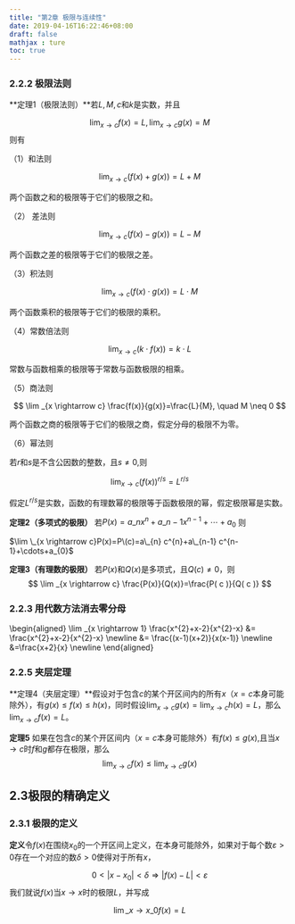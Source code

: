 ```yaml
---
title: "第2章 极限与连续性"
date: 2019-04-16T16:22:46+08:00
draft: false
mathjax : ture
toc: true
---
```


### 2.2.2 极限法则



**定理1（极限法则）**若$L, M, c$和$k$是实数，并且

$$
\lim _{x \rightarrow c} f(x)=L, \lim _{x \rightarrow c} g(x)=M
$$
则有

（1）和法则

$$
\lim _{x \rightarrow c}(f(x)+g(x))=L+M
$$

两个函数之和的极限等于它们的极限之和。

（2） 差法则

$$
\lim _{x \rightarrow c}(f(x)-g(x))=L-M
$$

两个函数之差的极限等于它们的极限之差。

（3）积法则

$$
\lim _{x \rightarrow c}(f(x) \cdot g(x))=L \cdot M
$$

两个函数乘积的极限等于它们的极限的乘积。

（4）常数倍法则

$$
\lim _{x \rightarrow c}(k \cdot f(x))=k \cdot L
$$

常数与函数相乘的极限等于常数与函数极限的相乘。

（5）商法则

$$
\lim _{x \rightarrow c} \frac{f(x)}{g(x)}=\frac{L}{M}, \quad M \neq 0
$$

两个函数之商的极限等于它们的极限之商，假定分母的极限不为零。

（6）幂法则

若$r$和$s$是不含公因数的整数，且$s\neq 0$,则

$$
\lim _{x \rightarrow c}(f(x))^{r / s}=L^{r / s}
$$

假定$L^{r/s}$是实数，函数的有理数幂的极限等于函数极限的幂，假定极限幂是实数。


**定理2（多项式的极限）** 若$P(x)=a\_{n}x^{n}+a\_{n-1}x^{n-1}+\cdots+a_{0}$
则

$\lim \_{x \rightarrow c}P(x)=P\(c)=a\_{n} c^{n}+a\_{n-1} c^{n-1}+\cdots+a_{0}$

**定理3（有理数的极限）** 若$P(x)$和$Q(x)$是多项式，且$Q(c)\neq 0$，则
$$
\lim _{x \rightarrow c} \frac{P(x)}{Q(x)}=\frac{P( c )}{Q( c )}
$$


### 2.2.3 用代数方法消去零分母



\begin{aligned}
\lim _{x \rightarrow 1} \frac{x^{2}+x-2}{x^{2}-x} &= \frac{x^{2}+x-2}{x^{2}-x} \newline
 &= \frac{(x-1)(x+2)}{x(x-1)} \newline
 &=\frac{x+2}{x} \newline
\end{aligned}

### 2.2.5 夹层定理

**定理4（夹层定理）**假设对于包含$c$的某个开区间内的所有$x$（$x=c$本身可能除外），有$g(x) \leqslant f(x) \leqslant h(x)$，同时假设$\lim _{x \rightarrow c} g(x)=\lim _{x \rightarrow c} h(x)=L$，那么$\lim _{x \rightarrow c} f(x)=L$。

**定理5** 如果在包含$c$的某个开区间内（$x=c$本身可能除外）有$f(x) \leqslant g(x)$,且当$x \rightarrow c$时$f$和$g$都存在极限，那么
$$
\lim _{x \rightarrow c} f(x) \leqslant \lim _{x \rightarrow c} g(x)
$$

## 2.3极限的精确定义

### 2.3.1 极限的定义

**定义**令$f(x)$在围绕$x_{0}$的一个开区间上定义，在本身可能除外，如果对于每个数$\varepsilon>0$存在一个对应的数$\delta>0$使得对于所有$x$，

$$
0<\left|x-x_{0}\right|<\delta \Rightarrow|f(x)-L|<\varepsilon
$$
我们就说$f(x)$当$x \rightarrow x$时的极限$L$，并写成

$$
\lim \_{x \rightarrow x\_{0}} f(x)=L
$$




